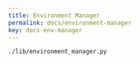 ```yaml
---
title: Environment Manager
permalink: docs/environment-manager
key: docs-env-manager
---
```


`./lib/environment_manager.py`


